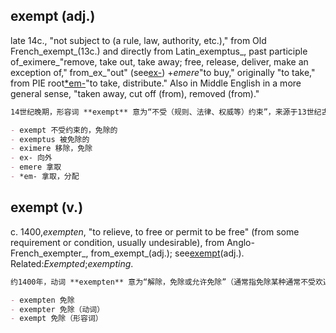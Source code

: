 ## exempt (adj.)

late 14c., "not subject to (a rule, law, authority, etc.)," from Old French_exempt_(13c.) and directly from Latin_exemptus_, past participle of_eximere_"remove, take out, take away; free, release, deliver, make an exception of," from_ex_"out" (see[ex-](https://www.etymonline.com/word/ex- "Etymology, meaning and definition of ex-")) +_emere_"to buy," originally "to take," from PIE root[*em-](https://www.etymonline.com/word/*em- "Etymology, meaning and definition of *em-")"to take, distribute." Also in Middle English in a more general sense, "taken away, cut off (from), removed (from)."

```md
14世纪晚期，形容词 **exempt** 意为“不受（规则、法律、权威等）约束”，来源于13世纪古法语 _exempt_，直接来源于拉丁语过去分词 _exemptus_，出自动词 _eximere_，意为“移除，取出，带走；免除，释放，解救，例外对待”，由前缀 _ex_ “向外”（参见 [ex-](https://www.etymonline.com/word/ex- "Etymology, meaning and definition of ex-")）和动词 _emere_ “购买”，原意为“拿取”，源自原始印欧语词根 [*em-](https://www.etymonline.com/word/*em- "Etymology, meaning and definition of *em-") “拿取，分配”。中古英语中该词还用以更广义表达“被拿走，切断，移除”。

- exempt 不受约束的，免除的  
- exemptus 被免除的  
- eximere 移除，免除  
- ex- 向外  
- emere 拿取  
- *em- 拿取，分配
```

## exempt (v.)

c. 1400,_exempten_, "to relieve, to free or permit to be free" (from some requirement or condition, usually undesirable), from Anglo-French_exempter_, from_exempt_(adj.); see[exempt](https://www.etymonline.com/word/exempt#etymonline_v_14048 "Etymology, meaning and definition of exempt")(adj.). Related:_Exempted_;_exempting_.

```md
约1400年，动词 **exempten** 意为“解除，免除或允许免除”（通常指免除某种通常不受欢迎的要求或条件），来源于盎格鲁法语动词 _exempter_，该词来源于形容词 _exempt_（不受约束的，免除的）（参见 [exempt](https://www.etymonline.com/word/exempt#etymonline_v_14048 "Etymology, meaning and definition of exempt")）。相关词形包括 _exempted_（被免除的）和 _exempting_（正在免除的）。

- exempten 免除  
- exempter 免除（动词）  
- exempt 免除（形容词）
```